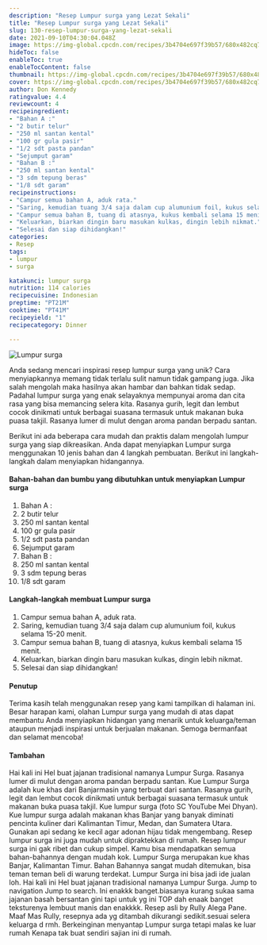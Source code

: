 ```yaml
---
description: "Resep Lumpur surga yang Lezat Sekali"
title: "Resep Lumpur surga yang Lezat Sekali"
slug: 130-resep-lumpur-surga-yang-lezat-sekali
date: 2021-09-10T04:30:04.048Z
image: https://img-global.cpcdn.com/recipes/3b4704e697f39b57/680x482cq70/lumpur-surga-foto-resep-utama.jpg
hideToc: false
enableToc: true
enableTocContent: false
thumbnail: https://img-global.cpcdn.com/recipes/3b4704e697f39b57/680x482cq70/lumpur-surga-foto-resep-utama.jpg
cover: https://img-global.cpcdn.com/recipes/3b4704e697f39b57/680x482cq70/lumpur-surga-foto-resep-utama.jpg
author: Don Kennedy
ratingvalue: 4.4
reviewcount: 4
recipeingredient:
- "Bahan A :"
- "2 butir telur"
- "250 ml santan kental"
- "100 gr gula pasir"
- "1/2 sdt pasta pandan"
- "Sejumput garam"
- "Bahan B :"
- "250 ml santan kental"
- "3 sdm tepung beras"
- "1/8 sdt garam"
recipeinstructions:
- "Campur semua bahan A, aduk rata."
- "Saring, kemudian tuang 3/4 saja dalam cup alumunium foil, kukus selama 15-20 menit."
- "Campur semua bahan B, tuang di atasnya, kukus kembali selama 15 menit."
- "Keluarkan, biarkan dingin baru masukan kulkas, dingin lebih nikmat."
- "Selesai dan siap dihidangkan!"
categories:
- Resep
tags:
- lumpur
- surga

katakunci: lumpur surga 
nutrition: 114 calories
recipecuisine: Indonesian
preptime: "PT21M"
cooktime: "PT41M"
recipeyield: "1"
recipecategory: Dinner

---
```



![Lumpur surga](https://img-global.cpcdn.com/recipes/3b4704e697f39b57/680x482cq70/lumpur-surga-foto-resep-utama.jpg)

Anda sedang mencari inspirasi resep lumpur surga yang unik? Cara menyiapkannya memang tidak terlalu sulit namun tidak gampang juga. Jika salah mengolah maka hasilnya akan hambar dan bahkan tidak sedap. Padahal lumpur surga yang enak selayaknya mempunyai aroma dan cita rasa yang bisa memancing selera kita.
Rasanya gurih, legit dan lembut cocok dinikmati untuk berbagai suasana termasuk untuk makanan buka puasa takjil. Rasanya lumer di mulut dengan aroma pandan berpadu santan. 



Berikut ini ada beberapa cara mudah dan praktis dalam mengolah lumpur surga yang siap dikreasikan. Anda dapat menyiapkan Lumpur surga menggunakan 10 jenis bahan dan 4 langkah pembuatan. Berikut ini langkah-langkah dalam menyiapkan hidangannya.

<!--inarticleads1-->

#### Bahan-bahan dan bumbu yang dibutuhkan untuk menyiapkan Lumpur surga

1. Bahan A :
1. 2 butir telur
1. 250 ml santan kental
1. 100 gr gula pasir
1. 1/2 sdt pasta pandan
1. Sejumput garam
1. Bahan B :
1. 250 ml santan kental
1. 3 sdm tepung beras
1. 1/8 sdt garam

<!--inarticleads2-->

#### Langkah-langkah membuat Lumpur surga

1. Campur semua bahan A, aduk rata.
1. Saring, kemudian tuang 3/4 saja dalam cup alumunium foil, kukus selama 15-20 menit.
1. Campur semua bahan B, tuang di atasnya, kukus kembali selama 15 menit.
1. Keluarkan, biarkan dingin baru masukan kulkas, dingin lebih nikmat.
1. Selesai dan siap dihidangkan!

#### Penutup

Terima kasih telah menggunakan resep yang kami tampilkan di halaman ini. Besar harapan kami, olahan Lumpur surga yang mudah di atas dapat membantu Anda menyiapkan hidangan yang menarik untuk keluarga/teman ataupun menjadi inspirasi untuk berjualan makanan. Semoga bermanfaat dan selamat mencoba!

#### Tambahan

Hai kali ini Hel buat jajanan tradisional namanya Lumpur Surga. Rasanya lumer di mulut dengan aroma pandan berpadu santan. Kue Lumpur Surga adalah kue khas dari Banjarmasin yang terbuat dari santan. Rasanya gurih, legit dan lembut cocok dinikmati untuk berbagai suasana termasuk untuk makanan buka puasa takjil. Kue lumpur surga (foto SC YouTube Mei Dhyan). Kue lumpur surga adalah makanan khas Banjar yang banyak diminati pencinta kuliner dari Kalimantan Timur, Medan, dan Sumatera Utara. Gunakan api sedang ke kecil agar adonan hijau tidak mengembang. Resep lumpur surga ini juga mudah untuk dipraktekkan di rumah. Resep lumpur surga ini gak ribet dan cukup simpel. Kamu bisa mendapatkan semua bahan-bahannya dengan mudah kok. Lumpur Surga merupakan kue khas Banjar, Kalimantan Timur. Bahan Bahannya sangat mudah ditemukan, bisa teman teman beli di warung terdekat. Lumpur Surga ini bisa jadi ide jualan loh. Hai kali ini Hel buat jajanan tradisional namanya Lumpur Surga. Jump to navigation Jump to search. Ini enakkk banget.biasanya kurang sukaa sama jajanan basah bersantan gini tapi untuk yg ini TOP dah enaak banget teksturenya lembuut manis dan enakkkk. Resep asli by Rully Alega Pane. Maaf Mas Rully, resepnya ada yg ditambah dikurangi sedikit.sesuai selera keluarga d rmh. Berkeinginan menyantap Lumpur surga tetapi malas ke luar rumah Kenapa tak buat sendiri sajian ini di rumah. 

